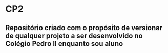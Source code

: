 # CP2
## Repositório criado com o propósito de versionar de qualquer projeto a ser desenvolvido no Colégio Pedro II enquanto sou aluno
